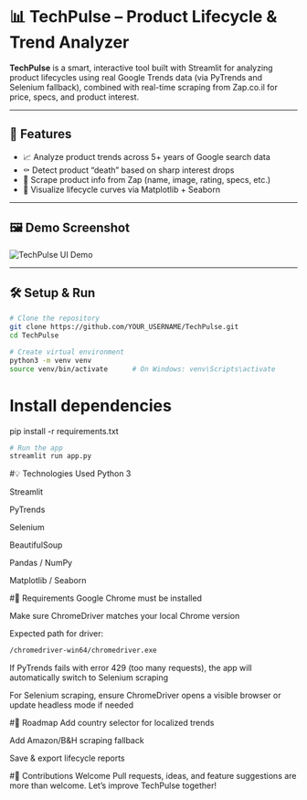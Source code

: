 # 📊 TechPulse – Product Lifecycle & Trend Analyzer

**TechPulse** is a smart, interactive tool built with Streamlit for analyzing product lifecycles using real Google Trends data (via PyTrends and Selenium fallback), combined with real-time scraping from Zap.co.il for price, specs, and product interest.

---

## 🚀 Features

- 📈 Analyze product trends across 5+ years of Google search data
- ⚰️ Detect product “death” based on sharp interest drops
- 🛒 Scrape product info from Zap (name, image, rating, specs, etc.)
- 🎨 Visualize lifecycle curves via Matplotlib + Seaborn
---

## 🖼 Demo Screenshot

![TechPulse UI Demo](https://ibb.co/pv4MCdQB)

---

## 🛠 Setup & Run

```bash
# Clone the repository
git clone https://github.com/YOUR_USERNAME/TechPulse.git
cd TechPulse
```
```bash
# Create virtual environment
python3 -m venv venv
source venv/bin/activate      # On Windows: venv\Scripts\activate
```
# Install dependencies
pip install -r requirements.txt
```bash
# Run the app
streamlit run app.py
```

#💡 Technologies Used
Python 3

Streamlit

PyTrends

Selenium

BeautifulSoup

Pandas / NumPy

Matplotlib / Seaborn

#🧩 Requirements
Google Chrome must be installed

Make sure ChromeDriver matches your local Chrome version

Expected path for driver:
```bash
/chromedriver-win64/chromedriver.exe
```
If PyTrends fails with error 429 (too many requests), the app will automatically switch to Selenium scraping

For Selenium scraping, ensure ChromeDriver opens a visible browser or update headless mode if needed

#🚧 Roadmap
 Add country selector for localized trends

 Add Amazon/B&H scraping fallback

 Save & export lifecycle reports

 #🙌 Contributions Welcome
Pull requests, ideas, and feature suggestions are more than welcome. Let’s improve TechPulse together!

